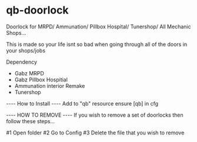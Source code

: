 # qb-doorlock
Doorlock for MRPD/ Ammunation/ Pillbox Hospital/ Tunershop/ All Mechanic Shops...

This is made so your life isnt so bad when going through all of the doors in your shops/jobs

Dependency
- Gabz MRPD
- Gabz Pillbox Hospitial
- Ammunation interior Remake
- Tunershop

---- How to Install ----
Add to "qb" resource
ensure [qb] in cfg

---- HOW TO REMOVE ----
If you wish to remove a set of doorlocks then follow these steps...

#1 Open folder
#2 Go to Config
#3 Delete the file that you wish to remove
